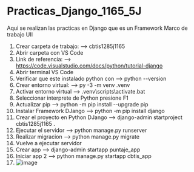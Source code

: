# Practicas_Django_1165_5J
Aqui se realizan las practicas en Django que es un Framework Marco de trabajo UII
1. Crear carpeta de trabajo: --> cbtis1285j1165
2. Abrir carpeta con VS Code
3. Link de referencia: --> https://code.visualstudio.com/docs/python/tutorial-django
4. Abrir terminal VS Code
5. Verificar que este instalado python con --> python --version
6. Crear entorno virtual: --> py -3 -m venv .venv
7. Activar entorno virtual --> .venv\scripts\activate.bat
8. Seleccionar interprete de  Python presione F1 
9. Actualizar pip --> python -m pip install --upgrade pip
10. Instalar Framework DJango --> python -m pip install django
11. Crear el proyecto en Python DJango --> django-admin startproject cbtis1285j1165 .
12. Ejecutar el servidor  --> python manage.py runserver
13. Realizar migracion --> python manage.py migrate
14. Vuelve a ejecutar servidor
15. Crear app --> django-admin startapp puntaje_app
16. Iniciar app 2 --> python manage.py startapp cbtis_app
17. ![image](https://github.com/user-attachments/assets/ec843028-f046-4a15-851d-abfbb99c77d0)


